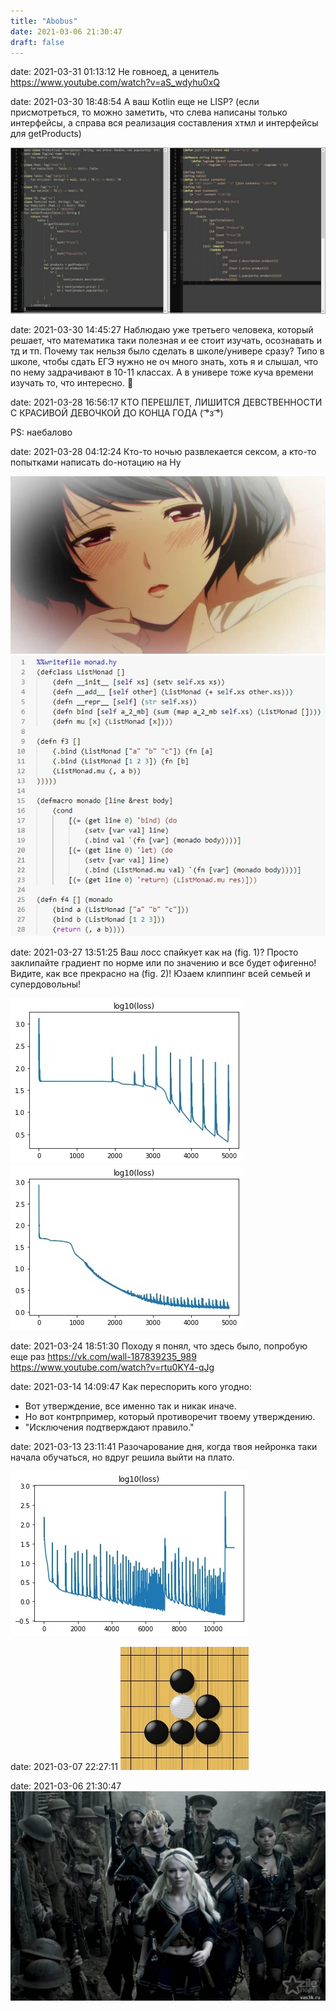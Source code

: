 ```yaml
---
title: "Abobus"
date: 2021-03-06 21:30:47
draft: false
---
```


date: 2021-03-31 01:13:12
Не говноед, а ценитель
https://www.youtube.com/watch?v=aS_wdyhu0xQ

date: 2021-03-30 18:48:54
А ваш Kotlin еще не LISP?
(если присмотреться, то можно заметить, что слева написаны только интерфейсы, а справа вся реализация составления хтмл и интерфейсы для getProducts)

![](/img/vk/HqcXVyO_w9A.jpg)

date: 2021-03-30 14:45:27
Наблюдаю уже третьего человека, который решает, что математика таки полезная и ее стоит изучать, осознавать и тд и тп. Почему так нельзя было сделать в школе/универе сразу? Типо в школе, чтобы сдать ЕГЭ нужно не оч много знать, хоть я и слышал, что по нему задрачивают в 10-11 классах. А в универе тоже куча времени изучать то, что интересно. 🤔

date: 2021-03-28 16:56:17
КТО ПЕРЕШЛЕТ, ЛИШИТСЯ ДЕВСТВЕННОСТИ С КРАСИВОЙ ДЕВОЧКОЙ ДО КОНЦА ГОДА ( ͡°з ͡°)

PS: наебалово

date: 2021-03-28 04:12:24
Кто-то ночью развлекается сексом, а кто-то попытками написать do-нотацию на Hy

![](/img/vk/Y-IP7ChN9LE.jpg)
![](/img/vk/2tTa0yTygxI.jpg)

date: 2021-03-27 13:51:25
Ваш лосс спайкует как на (fig. 1)? Просто заклипайте градиент по норме или по значению и все будет офигенно! Видите, как все прекрасно на (fig. 2)! Юзаем клиппинг всей семьей и супердовольны!

![](/img/vk/B_VYdgcLYOo.jpg)
![](/img/vk/dO1IcpQJCwI.jpg)

date: 2021-03-24 18:51:30
Походу я понял, что здесь было, попробую еще раз
https://vk.com/wall-187839235_989
https://www.youtube.com/watch?v=rtu0KY4-qJg

date: 2021-03-14 14:09:47
Как переспорить кого угодно:
- Вот утверждение, все именно так и никак иначе.
- Но вот контрпример, который противоречит твоему утверждению.
- "Исключения подтверждают правило."

date: 2021-03-13 23:11:41
Разочарование дня, когда твоя нейронка таки начала обучаться, но вдруг решила выйти на плато.

![](/img/vk/bsRZE14lIfM.jpg)

date: 2021-03-07 22:27:11
![](/img/vk/lQ2opuYwMv4.jpg)

date: 2021-03-06 21:30:47
![](/img/vk/5PMkL8QBXio.jpg)
